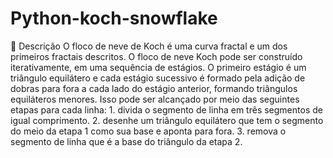# Python-koch-snowflake
:tada: Descrição O floco de neve de Koch é uma curva fractal e um dos primeiros fractais descritos. O floco de neve Koch pode ser construído iterativamente, em uma sequência de estágios. O primeiro estágio é um triângulo equilátero e cada estágio sucessivo é formado pela adição de dobras para fora a cada lado do estágio anterior, formando triângulos equiláteros menores. Isso pode ser alcançado por meio das seguintes etapas para cada linha: 1. divida o segmento de linha em três segmentos de igual comprimento. 2. desenhe um triângulo equilátero que tem o segmento do meio da etapa 1 como sua base e aponta para fora. 3. remova o segmento de linha que é a base do triângulo da etapa 2.
